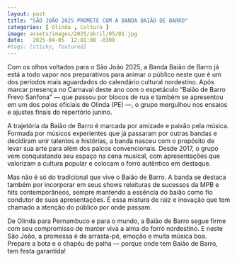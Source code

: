 ```yaml
---
layout: post
title: "SÃO JOÃO 2025 PROMETE COM A BANDA BAIÃO DE BARRO"
categories: [ Olinda , Cultura ]
image: assets/images/2025/abril/05/01.jpg
date:   2025-04-05  12:01:00 -0300
#tags: [sticky, featured]
---
```

Com os olhos voltados para o São João 2025, a Banda Baião de Barro já está a todo vapor nos preparativos para animar o público neste que é um dos períodos mais aguardados do calendário cultural nordestino. Após marcar presença no Carnaval deste ano com o espetáculo “Baião de Barro Frevo Sanfona” — que passou por blocos de rua e também se apresentou em um dos polos oficiais de Olinda (PE) —, o grupo mergulhou nos ensaios e ajustes finais do repertório junino.

A trajetória da Baião de Barro é marcada por amizade e paixão pela música. Formada por músicos experientes que já passaram por outras bandas e decidiram unir talentos e histórias, a banda nasceu com o propósito de levar sua arte para além dos palcos convencionais. Desde 2017, o grupo vem conquistando seu espaço na cena musical, com apresentações que valorizam a cultura popular e colocam o forró autêntico em destaque.

Mas não é só do tradicional que vive o Baião de Barro. A banda se destaca também por incorporar em seus shows releituras de sucessos da MPB e hits contemporâneos, sempre mantendo a essência do baião como fio condutor de suas apresentações. É essa mistura de raiz e inovação que tem chamado a atenção do público por onde passam.

De Olinda para Pernambuco e para o mundo, a Baião de Barro segue firme com seu compromisso de manter viva a alma do forró nordestino. E neste São João, a promessa é de arrasta-pé, emoção e muita música boa. Prepare a bota e o chapéu de palha — porque onde tem Baião de Barro, tem festa garantida!